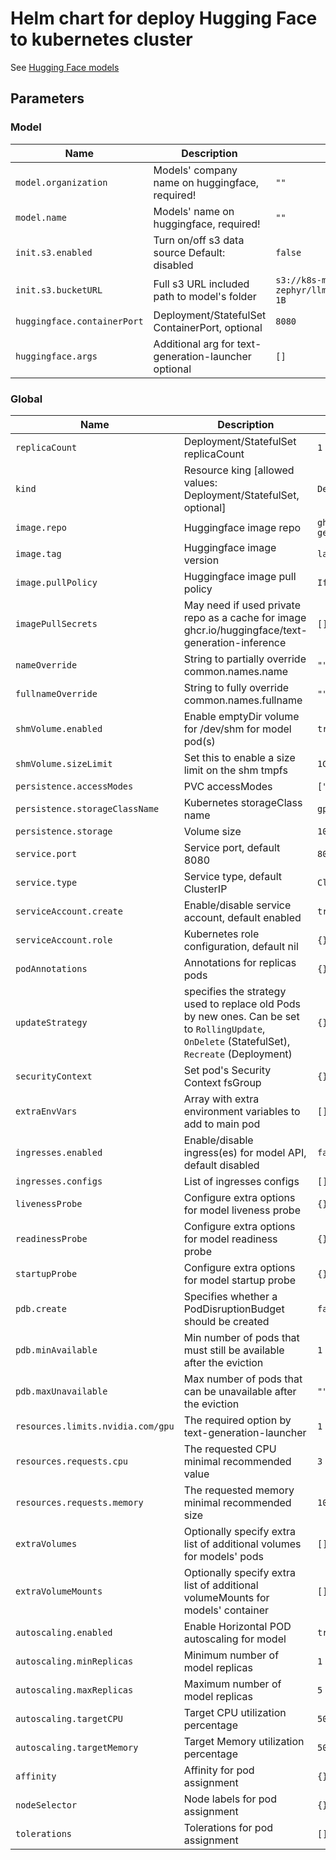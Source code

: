 # Helm chart for deploy Hugging Face to kubernetes cluster

See [Hugging Face models](https://huggingface.co/models)

## Parameters

### Model

| Name                        | Description                                          | Value                                                 |
| --------------------------- | ---------------------------------------------------- | ----------------------------------------------------- |
| `model.organization`        | Models' company name on huggingface, required!       | `""`                                                  |
| `model.name`                | Models' name on huggingface, required!               | `""`                                                  |
| `init.s3.enabled`           | Turn on/off s3 data source Default: disabled         | `false`                                               |
| `init.s3.bucketURL`         | Full s3 URL included path to model's folder          | `s3://k8s-model-zephyr/llm/deployment/segmind/SSD-1B` |
| `huggingface.containerPort` | Deployment/StatefulSet ContainerPort, optional       | `8080`                                                |
| `huggingface.args`          | Additional arg for text-generation-launcher optional | `[]`                                                  |

### Global

| Name                              | Description                                                                                                                                   | Value                                           |
| --------------------------------- | --------------------------------------------------------------------------------------------------------------------------------------------- | ----------------------------------------------- |
| `replicaCount`                    | Deployment/StatefulSet replicaCount                                                                                                           | `1`                                             |
| `kind`                            | Resource king [allowed values: Deployment/StatefulSet, optional]                                                                              | `Deployment`                                    |
| `image.repo`                      | Huggingface image repo                                                                                                                        | `ghcr.io/huggingface/text-generation-inference` |
| `image.tag`                       | Huggingface image version                                                                                                                     | `latest`                                        |
| `image.pullPolicy`                | Huggingface image pull policy                                                                                                                 | `IfNotPresent`                                  |
| `imagePullSecrets`                | May need if used private repo as a cache for image ghcr.io/huggingface/text-generation-inference                                              | `[]`                                            |
| `nameOverride`                    | String to partially override common.names.name                                                                                                | `""`                                            |
| `fullnameOverride`                | String to fully override common.names.fullname                                                                                                | `""`                                            |
| `shmVolume.enabled`               | Enable emptyDir volume for /dev/shm for model pod(s)                                                                                          | `true`                                          |
| `shmVolume.sizeLimit`             | Set this to enable a size limit on the shm tmpfs                                                                                              | `1Gi`                                           |
| `persistence.accessModes`         | PVC accessModes                                                                                                                               | `["ReadWriteOnce"]`                             |
| `persistence.storageClassName`    | Kubernetes storageClass name                                                                                                                  | `gp2`                                           |
| `persistence.storage`             | Volume size                                                                                                                                   | `100Gi`                                         |
| `service.port`                    | Service port, default 8080                                                                                                                    | `8080`                                          |
| `service.type`                    | Service type, default ClusterIP                                                                                                               | `ClusterIP`                                     |
| `serviceAccount.create`           | Enable/disable service account, default enabled                                                                                               | `true`                                          |
| `serviceAccount.role`             | Kubernetes role configuration, default nil                                                                                                    | `{}`                                            |
| `podAnnotations`                  | Annotations for replicas pods                                                                                                                 | `{}`                                            |
| `updateStrategy`                  | specifies the strategy used to replace old Pods by new ones. Can be set to `RollingUpdate`, `OnDelete` (StatefulSet), `Recreate` (Deployment) | `{}`                                            |
| `securityContext`                 | Set pod's Security Context fsGroup                                                                                                            | `{}`                                            |
| `extraEnvVars`                    | Array with extra environment variables to add to main pod                                                                                     | `[]`                                            |
| `ingresses.enabled`               | Enable/disable ingress(es) for model API, default disabled                                                                                    | `false`                                         |
| `ingresses.configs`               | List of ingresses configs                                                                                                                     | `[]`                                            |
| `livenessProbe`                   | Configure extra options for model liveness probe                                                                                              | `{}`                                            |
| `readinessProbe`                  | Configure extra options for model readiness probe                                                                                             | `{}`                                            |
| `startupProbe`                    | Configure extra options for model startup probe                                                                                               | `{}`                                            |
| `pdb.create`                      | Specifies whether a PodDisruptionBudget should be created                                                                                     | `false`                                         |
| `pdb.minAvailable`                | Min number of pods that must still be available after the eviction                                                                            | `1`                                             |
| `pdb.maxUnavailable`              | Max number of pods that can be unavailable after the eviction                                                                                 | `""`                                            |
| `resources.limits.nvidia.com/gpu` | The required option by text-generation-launcher                                                                                               | `1`                                             |
| `resources.requests.cpu`          | The requested CPU minimal recommended value                                                                                                   | `3`                                             |
| `resources.requests.memory`       | The requested memory minimal recommended size                                                                                                 | `10Gi`                                          |
| `extraVolumes`                    | Optionally specify extra list of additional volumes for models' pods                                                                          | `[]`                                            |
| `extraVolumeMounts`               | Optionally specify extra list of additional volumeMounts for models' container                                                                | `[]`                                            |
| `autoscaling.enabled`             | Enable Horizontal POD autoscaling for model                                                                                                   | `true`                                          |
| `autoscaling.minReplicas`         | Minimum number of model replicas                                                                                                              | `1`                                             |
| `autoscaling.maxReplicas`         | Maximum number of model replicas                                                                                                              | `5`                                             |
| `autoscaling.targetCPU`           | Target CPU utilization percentage                                                                                                             | `50`                                            |
| `autoscaling.targetMemory`        | Target Memory utilization percentage                                                                                                          | `50`                                            |
| `affinity`                        | Affinity for pod assignment                                                                                                                   | `{}`                                            |
| `nodeSelector`                    | Node labels for pod assignment                                                                                                                | `{}`                                            |
| `tolerations`                     | Tolerations for pod assignment                                                                                                                | `[]`                                            |
